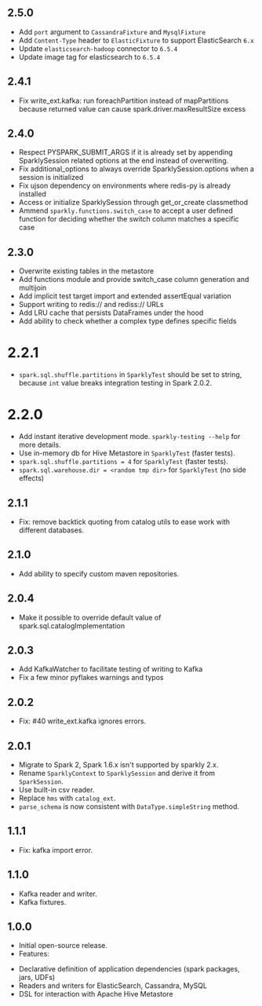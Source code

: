 ## 2.5.0
* Add `port` argument to `CassandraFixture` and `MysqlFixture`
* Add `Content-Type` header to `ElasticFixture` to support ElasticSearch `6.x`
* Update `elasticsearch-hadoop` connector to `6.5.4`
* Update image tag for elasticsearch to `6.5.4`

## 2.4.1
* Fix write_ext.kafka: run foreachPartition instead of mapPartitions because returned value can cause spark.driver.maxResultSize excess

## 2.4.0
* Respect PYSPARK_SUBMIT_ARGS if it is already set by appending SparklySession related options at the end instead of overwriting.
* Fix additional_options to always override SparklySession.options when a session is initialized
* Fix ujson dependency on environments where redis-py is already installed
* Access or initialize SparklySession through get_or_create classmethod
* Ammend `sparkly.functions.switch_case` to accept a user defined function for
  deciding whether the switch column matches a specific case

## 2.3.0
* Overwrite existing tables in the metastore
* Add functions module and provide switch_case column generation and multijoin
* Add implicit test target import and extended assertEqual variation
* Support writing to redis:// and rediss:// URLs
* Add LRU cache that persists DataFrames under the hood
* Add ability to check whether a complex type defines specific fields

# 2.2.1
* `spark.sql.shuffle.partitions` in `SparklyTest` should be set to string,
because `int` value breaks integration testing in Spark 2.0.2. 

# 2.2.0
* Add instant iterative development mode. `sparkly-testing --help` for more details.
* Use in-memory db for Hive Metastore in `SparklyTest` (faster tests).
* `spark.sql.shuffle.partitions = 4` for `SparklyTest` (faster tests).
* `spark.sql.warehouse.dir = <random tmp dir>` for `SparklyTest` (no side effects)

## 2.1.1
* Fix: remove backtick quoting from catalog utils to ease work with different databases.

## 2.1.0
* Add ability to specify custom maven repositories.

## 2.0.4
* Make it possible to override default value of spark.sql.catalogImplementation

## 2.0.3
* Add KafkaWatcher to facilitate testing of writing to Kafka
* Fix a few minor pyflakes warnings and typos

## 2.0.2
* Fix: #40 write_ext.kafka ignores errors.

## 2.0.1
* Migrate to Spark 2, Spark 1.6.x isn't supported by sparkly 2.x.
* Rename `SparklyContext` to `SparklySession` and derive it from `SparkSession`.
* Use built-in csv reader.
* Replace `hms` with `catalog_ext`.
* `parse_schema` is now consistent with `DataType.simpleString` method.

## 1.1.1
* Fix: kafka import error.

## 1.1.0
* Kafka reader and writer.
* Kafka fixtures.

## 1.0.0
* Initial open-source release.
* Features:
 - Declarative definition of application dependencies (spark packages, jars, UDFs)
 - Readers and writers for ElasticSearch, Cassandra, MySQL
 - DSL for interaction with Apache Hive Metastore
